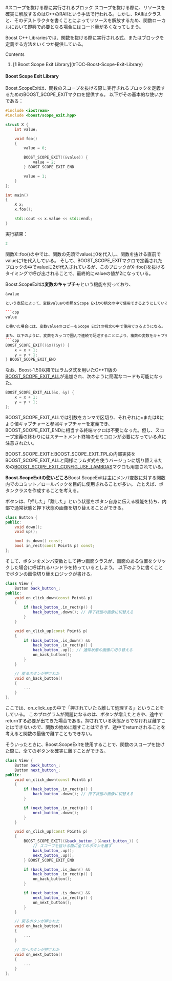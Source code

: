 #スコープを抜ける際に実行されるブロック
スコープを抜ける際に、リソースを確実に解放するのはC++のRAIIという手法で行われる。しかし、RAIIはクラスと、そのデストラクタを書くことによってリソースを解放するため、関数ローカルにおいて即興で必要となる場合にはコード量が多くなってしまう。

Boost C++ Librariesでは、関数を抜ける際に実行される式、またはブロックを定義する方法をいくつか提供している。


Contents
<ol class='goog-toc'><li class='goog-toc'>[<strong>1 </strong>Boost Scope Exit Library](#TOC-Boost-Scope-Exit-Library)</li></ol>


<h4>Boost Scope Exit Library</h4>Boost.ScopeExitは、関数のスコープを抜ける際に実行されるブロックを定義するためのBOOST_SCOPE_EXITマクロを提供する。
以下がその基本的な使い方である：

```cpp
#include <iostream>
#include <boost/scope_exit.hpp>

struct X {
    int value;

    void foo()
    {
        value = 0;

        BOOST_SCOPE_EXIT((&value)) {
            value = 2;
        } BOOST_SCOPE_EXIT_END

        value = 1;
    }
};

int main()
{
    X x;
    x.foo();

    std::cout << x.value << std::endl;
}
```

実行結果：
```cpp
2
```

関数X::foo()の中では、関数の先頭でvalueに0を代入し、関数を抜ける直前でvalueに1を代入している。
そして、BOOST_SCOPE_EXITマクロで定義されたブロックの中でvalueに2が代入されているが、このブロックがX::foo()を抜けるタイミングで呼び出されることで、最終的にvalueの値が2になっている。

Boost.ScopeExitは<b>変数のキャプチャ</b>という機能を持っており、
```cpp
&value

という表記によって、変数valueの参照をScope Exitの構文の中で使用できるようにしている。

```cpp
value

と書いた場合には、変数valueのコピーをScope Exitの構文の中で使用できるようになる。

また、以下のように、変数をカッコで囲んで連続で記述することにより、複数の変数をキャプチャすることができる。
```cpp
BOOST_SCOPE_EXIT((&x)(&y)) {
    x = x + 1;
    y = y + 1;
} BOOST_SCOPE_EXIT_END
```

なお、Boost-1.50以降ではラムダ式を用いたC++11版の[BOOST_SCOPE_EXIT_ALL](http://www.boost.org/doc/libs/1_50_0/libs/scope_exit/doc/html/BOOST_SCOPE_EXIT_ALL.html)が追加され、次のように簡潔なコードも可能になった。

```cpp
BOOST_SCOPE_EXIT_ALL(&x, &y) {
    x = x + 1;
    y = y + 1;
};

```

BOOST_SCOPE_EXIT_ALLでは引数をカンマで区切り、それぞれに=または&により値キャプチャーと参照キャプチャーを定義でき、BOOST_SCOPE_EXIT_ENDに相当する終端マクロは不要になった。但し、スコープ定義の終わりにはステートメント終端のセミコロンが必要になっている点に注意されたい。

BOOST_SCOPE_EXITとBOOST_SCOPE_EXIT_TPLの内部実装をBOOST_SCOPE_EXIT_ALLと同様にラムダ式を使うバージョンに切り替えるための[BOOST_SCOPE_EXIT_CONFIG_USE_LAMBDAS](http://www.boost.org/doc/libs/1_50_0/libs/scope_exit/doc/html/BOOST_SCOPE_EXIT_CONFIG_USE_LAMBDAS.html)マクロも用意されている。

<b>Boost.ScopeExitの使いどころ</b>Boost ScopeExitは主にメンバ変数に対する関数内でのコミット／ロールバックを目的に使用されることが多い。
たとえば、ボタンクラスを作成することを考える。

ボタンは、「押した」「離した」という状態をボタン自身に伝える機能を持ち、内部で通常状態と押下状態の画像を切り替えることができる。
```cpp
class Button {
public:
    void down();
    void up();

    bool is_down() const;
    bool in_rect(const Point& p) const;
};
```

そして、ボタンをメンバ変数として持つ画面クラスが、画面のある位置をクリックした場合に呼ばれるハンドラを持っているとしよう。
以下のように書くことでボタンの画像切り替えロジックが書ける。

```cpp
class View {
    Button back_button_;
public:
    void on_click_down(const Point& p)
    {
        if (back_button_.in_rect(p)) {
            back_button_.down(); // 押下状態の画像に切替える
        }
    }

    void on_click_up(const Point& p)
    {
        if (back_button_.is_down() &&
            back_button_.in_rect(p)) {
            back_button_.up(); // 通常状態の画像に切り替える
            on_back_button();
        }
    }

    // 戻るボタンが押された
    void on_back_button()
    {
        ...
    }
};
```

ここでは、on_click_upの中で「押されていたら離して処理する」ということをしている。
このプログラムが問題になるのは、ボタンが増えたときや、途中でreturnする必要が出てきた場合である。押されている状態からでなければ離すことはできないので、関数の始めに離すことはできず、途中でreturnされることを考えると関数の最後で離すこともできない。

そういったときに、Boost.ScopeExitを使用することで、関数のスコープを抜けた際に、全てのボタンを確実に離すことができる。
```cpp
class View {
    Button back_button_;
    Button next_button_;
public:
    void on_click_down(const Point& p)
    {
        if (back_button_.in_rect(p)) {
            back_button_.down(); // 押下状態の画像に切替える
        }

        if (next_button_.in_rect(p)) {
            next_button_.down();
        }
    }

    void on_click_up(const Point& p)
    {
        BOOST_SCOPE_EXIT((&back_button_)(&next_button_)) {
            // スコープを抜ける際に全てのボタンを離す
            back_button_.up();
            next_button_.up();
        } BOOST_SCOPE_EXIT_END

        if (back_button_.is_down() &&
            back_button_.in_rect(p)) {
            on_back_button();
        }

        if (next_button_.is_down() &&
            next_button_.in_rect(p)) {
            on_next_button();
        }
    }

    // 戻るボタンが押された
    void on_back_button()
    {
        ...
    }

    // 次へボタンが押された
    void on_next_button()
    {
        ...
    }
};
```
